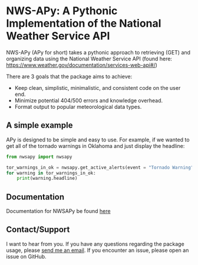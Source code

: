 # NWS-APy: A Pythonic Implementation of the National Weather Service API

NWS-APy (APy for short) takes a pythonic approach to retrieving (GET) and organizing data using the National Weather Service API (found here: https://www.weather.gov/documentation/services-web-api#/)

There are 3 goals that the package aims to achieve:
- Keep clean, simplistic, minimalistic, and consistent code on the user end.
- Minimize potential 404/500 errors and knowledge overhead.
- Format output to popular meteorological data types.

## A simple example

APy is designed to be simple and easy to use. For example, if we wanted to get all of the tornado warnings in Oklahoma and just display the headline:

```python
from nwsapy import nwsapy

tor_warnings_in_ok = nwsapy.get_active_alerts(event = "Tornado Warning", area = "OK")
for warning in tor_warnings_in_ok:
    print(warning.headline)
```

## Documentation

Documentation for NWSAPy be found [here](https://nwsapy.readthedocs.io/en/latest/index.html)

## Contact/Support

I want to hear from you. If you have any questions regarding the package usage, please [send me an email](mailto:brandonmolyneaux@tornadotalk.com). If you encounter an issue, please open an issue on GitHub.
